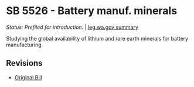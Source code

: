 # SB 5526 - Battery manuf. minerals
*Status: Prefiled for introduction.* | [leg.wa.gov summary](https://app.leg.wa.gov/billsummary?BillNumber=5526&Year=2021)

Studying the global availability of lithium and rare earth minerals for battery manufacturing.

## Revisions
* [Original Bill](1/)